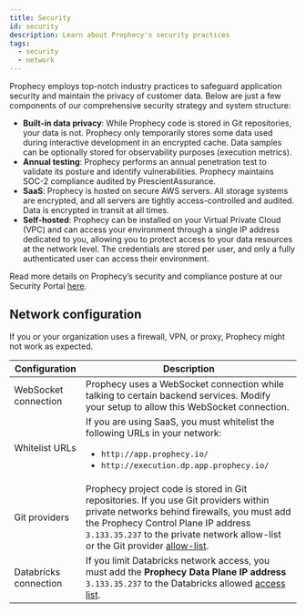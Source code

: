 ```yaml
---
title: Security
id: security
description: Learn about Prophecy's security practices
tags:
  - security
  - network
---
```


Prophecy employs top-notch industry practices to safeguard application security and maintain the privacy of customer data. Below are just a few components of our comprehensive security strategy and system structure:

- **Built-in data privacy**: While Prophecy code is stored in Git repositories, your data is not. Prophecy only temporarily stores some data used during interactive development in an encrypted cache. Data samples can be optionally stored for observability purposes (execution metrics).
- **Annual testing**: Prophecy performs an annual penetration test to validate its posture and identify vulnerabilities. Prophecy maintains SOC-2 compliance audited by PrescientAssurance.
- **SaaS**: Prophecy is hosted on secure AWS servers. All storage systems are encrypted, and all servers are tightly access-controlled and audited. Data is encrypted in transit at all times.
- **Self-hosted**: Prophecy can be installed on your Virtual Private Cloud (VPC) and can access your environment through a single IP address dedicated to you, allowing you to protect access to your data resources at the network level. The credentials are stored per user, and only a fully authenticated user can access their environment.

Read more details on Prophecy’s security and compliance posture at our Security Portal [here](https://security.prophecy.io/).

## Network configuration

If you or your organization uses a firewall, VPN, or proxy, Prophecy might not work as expected.

| Configuration         | Description                                                                                                                                                                                                                                                                                                                      |
| --------------------- | -------------------------------------------------------------------------------------------------------------------------------------------------------------------------------------------------------------------------------------------------------------------------------------------------------------------------------- |
| WebSocket connection  | Prophecy uses a WebSocket connection while talking to certain backend services. Modify your setup to allow this WebSocket connection.                                                                                                                                                                                            |
| Whitelist URLs        | If you are using SaaS, you must whitelist the following URLs in your network:<ul><li>`http://app.prophecy.io/`</li><li>`http://execution.dp.app.prophecy.io/`</li></ul>                                                                                                                                                          |
| Git providers         | Prophecy project code is stored in Git repositories. If you use Git providers within private networks behind firewalls, you must add the Prophecy Control Plane IP address `3.133.35.237` to the private network allow-list or the Git provider [allow-list](https://github.blog/2019-12-12-ip-allow-lists-now-in-public-beta/). |
| Databricks connection | If you limit Databricks network access, you must add the **Prophecy Data Plane IP address** `3.133.35.237` to the Databricks allowed [access list](https://docs.databricks.com/security/network/ip-access-list.html#add-an-ip-access-list).                                                                                      |
